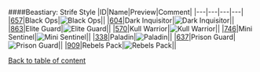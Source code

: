 ####Beastiary: Strife Style
|ID|Name|Preview|Comment|
|---|---|---|---|
|[657](https://github.com/alexey-lysiuk/Realm667-AAA-Cache/raw/master/0657.zip)|Black Ops|![Black Ops](http://www.realm667.com//images/content/repository/beastiary/BlackOps.png)||
|[604](https://github.com/alexey-lysiuk/Realm667-AAA-Cache/raw/master/0604.zip)|Dark Inquisitor|![Dark Inquisitor](http://www.realm667.com//images/content/repository/beastiary/DarkInquisitor.png)||
|[863](https://github.com/alexey-lysiuk/Realm667-AAA-Cache/raw/master/0863.zip)|Elite Guard|![Elite Guard](http://www.realm667.com//images/content/repository/beastiary/EliteGuard.png)||
|[570](https://github.com/alexey-lysiuk/Realm667-AAA-Cache/raw/master/0570.zip)|Kull Warrior|![Kull Warrior](http://www.realm667.com//images/content/repository/beastiary/KullWarrior.png)||
|[746](https://github.com/alexey-lysiuk/Realm667-AAA-Cache/raw/master/0746.zip)|Mini Sentinel|![Mini Sentinel](http://www.realm667.com//images/content/repository/beastiary/MiniSentinel.png)||
|[338](https://github.com/alexey-lysiuk/Realm667-AAA-Cache/raw/master/0338.zip)|Paladin|![Paladin](http://www.realm667.com//images/content/repository/beastiary/Paladin.png)||
|[637](https://github.com/alexey-lysiuk/Realm667-AAA-Cache/raw/master/0637.zip)|Prison Guard|![Prison Guard](http://www.realm667.com//images/content/repository/beastiary/PrisonGuard.png)||
|[909](https://github.com/alexey-lysiuk/Realm667-AAA-Cache/raw/master/0909.zip)|Rebels Pack|![Rebels Pack](http://www.realm667.com//images/content/repository/beastiary/RebelsPack.png)||

[Back to table of content](readme.md)

